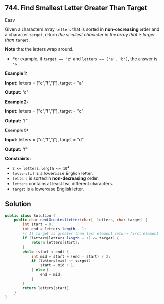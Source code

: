 ## 744\. Find Smallest Letter Greater Than Target

Easy

Given a characters array `letters` that is sorted in **non-decreasing** order and a character `target`, return _the smallest character in the array that is larger than_ `target`.

**Note** that the letters wrap around.

*   For example, if `target == 'z'` and `letters == ['a', 'b']`, the answer is `'a'`.

**Example 1:**

**Input:** letters = ["c","f","j"], target = "a"

**Output:** "c"

**Example 2:**

**Input:** letters = ["c","f","j"], target = "c"

**Output:** "f"

**Example 3:**

**Input:** letters = ["c","f","j"], target = "d"

**Output:** "f"

**Constraints:**

*   <code>2 <= letters.length <= 10<sup>4</sup></code>
*   `letters[i]` is a lowercase English letter.
*   `letters` is sorted in **non-decreasing** order.
*   `letters` contains at least two different characters.
*   `target` is a lowercase English letter.

## Solution

```java
public class Solution {
    public char nextGreatestLetter(char[] letters, char target) {
        int start = 0;
        int end = letters.length - 1;
        // If target is greater than last element return first element of the array.
        if (letters[letters.length - 1] <= target) {
            return letters[start];
        }
        while (start < end) {
            int mid = start + (end - start) / 2;
            if (letters[mid] <= target) {
                start = mid + 1;
            } else {
                end = mid;
            }
        }
        return letters[start];
    }
}
```